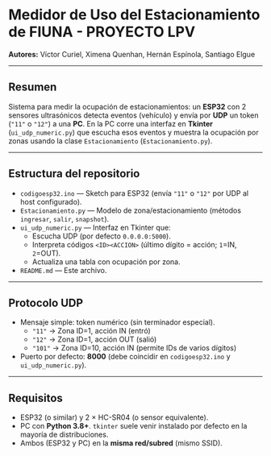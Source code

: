 # Medidor de Uso del Estacionamiento de FIUNA - PROYECTO LPV

**Autores:** Víctor Curiel, Ximena Quenhan, Hernán Espínola, Santiago Elgue

---

## Resumen
Sistema para medir la ocupación de estacionamientos: un **ESP32** con 2 sensores ultrasónicos detecta eventos (vehículo) y envía por **UDP** un token (`"11"` o `"12"`) a una **PC**. En la PC corre una interfaz en **Tkinter** (`ui_udp_numeric.py`) que escucha esos eventos y muestra la ocupación por zonas usando la clase `Estacionamiento` (`Estacionamiento.py`).

---

## Estructura del repositorio
- `codigoesp32.ino` — Sketch para ESP32 (envía `"11"` o `"12"` por UDP al host configurado).
- `Estacionamiento.py` — Modelo de zona/estacionamiento (métodos `ingresar`, `salir`, `snapshot`).
- `ui_udp_numeric.py` — Interfaz en Tkinter que:
  - Escucha UDP (por defecto `0.0.0.0:5000`).
  - Interpreta códigos `<ID><ACCION>` (último dígito = acción; `1`=IN, `2`=OUT).
  - Actualiza una tabla con ocupación por zona.
- `README.md` — Este archivo.

---

## Protocolo UDP
- Mensaje simple: token numérico (sin terminador especial).
  - `"11"` → Zona ID=1, acción IN (entró)
  - `"12"` → Zona ID=1, acción OUT (salió)
  - `"101"` → Zona ID=10, acción IN (permite IDs de varios dígitos)
- Puerto por defecto: **8000** (debe coincidir en `codigoesp32.ino` y `ui_udp_numeric.py`).

---

## Requisitos
- ESP32 (o similar) y 2 × HC-SR04 (o sensor equivalente).  
- PC con **Python 3.8+**. `tkinter` suele venir instalado por defecto en la mayoría de distribuciones.  
- Ambos (ESP32 y PC) en la **misma red/subred** (mismo SSID).

